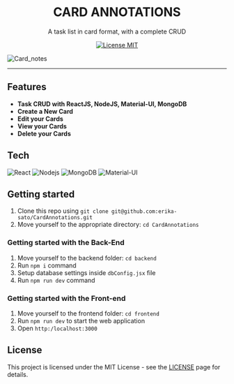 

<h1 align="center">
CARD ANNOTATIONS
</h1>

<p align="center">A task list in card format, with a complete CRUD</p>

<p align="center">
  <a href="https://opensource.org/licenses/MIT">
    <img src="https://img.shields.io/badge/License-MIT-blue.svg" alt="License MIT">
  </a>
</p>

 ![Card_notes](https://user-images.githubusercontent.com/100327745/165353295-27ff05f2-7a79-4c2c-813f-e52eee72bfa2.gif)

<hr />

## Features

- **Task CRUD with ReactJS, NodeJS, Material-UI, MongoDB**
- **Create a New Card**
- **Edit your Cards**
- **View your Cards**
- **Delete your Cards** 

## Tech

  ![React](https://img.shields.io/badge/-React-333333?style=flat&logo=react)
  ![Nodejs](https://img.shields.io/badge/-Nodejs-333333?style=flat&logo=Node.js)
  ![MongoDB](https://img.shields.io/badge/-MongoDB-333333?style=flat&logo=MongoDB)
  ![Material-UI](https://img.shields.io/badge/-Material-UI-333333?style=flat&logo=Material-UI)
  

## Getting started

1. Clone this repo using `git clone git@github.com:erika-sato/CardAnnotations.git`
2. Move yourself to the appropriate directory: `cd CardAnnotations`<br />

### Getting started with the Back-End 

1. Move yourself to the backend folder: `cd backend`
2. Run `npm i` command
3. Setup database settings inside `dbConfig.jsx` file
4. Run `npm run dev` command

### Getting started with the Front-end

1. Move yourself to the frontend folder: `cd frontend`
2. Run `npm run dev` to start the web application
3. Open `http:/localhost:3000`


## License

This project is licensed under the MIT License - see the [LICENSE](https://opensource.org/licenses/MIT) page for details.
